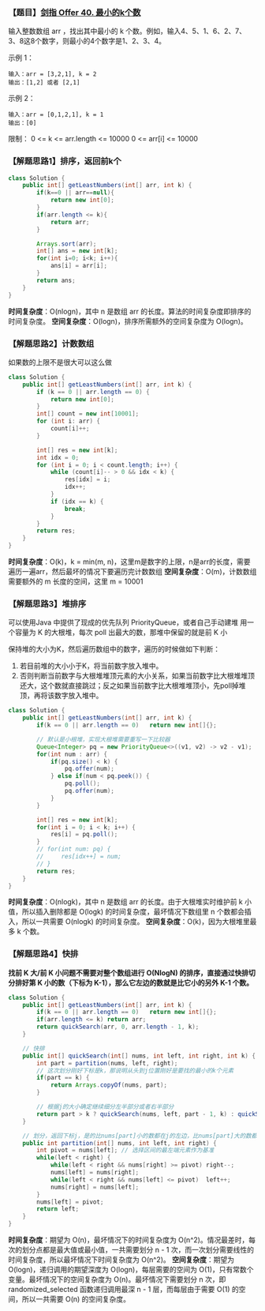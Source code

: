 ### 【题目】[剑指 Offer 40. 最小的k个数](https://leetcode-cn.com/problems/zui-xiao-de-kge-shu-lcof/)
输入整数数组 arr ，找出其中最小的 k 个数。例如，输入4、5、1、6、2、7、3、8这8个数字，则最小的4个数字是1、2、3、4。

示例 1：

	输入：arr = [3,2,1], k = 2
	输出：[1,2] 或者 [2,1]
示例 2：

	输入：arr = [0,1,2,1], k = 1
	输出：[0]

限制：
0 <= k <= arr.length <= 10000
0 <= arr[i] <= 10000

### 【解题思路1】排序，返回前k个
```java
class Solution {
    public int[] getLeastNumbers(int[] arr, int k) {
        if(k==0 || arr==null){
            return new int[0];
        }
        if(arr.length <= k){
            return arr;
        }

        Arrays.sort(arr);
        int[] ans = new int[k];
        for(int i=0; i<k; i++){
            ans[i] = arr[i];
        }
        return ans;
    }
}
```
**时间复杂度**：O(nlogn)，其中 n 是数组 arr 的长度。算法的时间复杂度即排序的时间复杂度。
**空间复杂度**：O(logn)，排序所需额外的空间复杂度为 O(logn)。

### 【解题思路2】计数数组

如果数的上限不是很大可以这么做

```java
class Solution {
    public int[] getLeastNumbers(int[] arr, int k) {
        if (k == 0 || arr.length == 0) {
            return new int[0];
        }
        int[] count = new int[10001];
        for (int i: arr) {
            count[i]++;
        }

        int[] res = new int[k];
        int idx = 0;
        for (int i = 0; i < count.length; i++) {
            while (count[i]-- > 0 && idx < k) {
                res[idx] = i;
                idx++;
            }
            if (idx == k) {
                break;
            }
        }
        return res;
    }
}
```
**时间复杂度**：O(k)，k = min(m, n)，这里m是数字的上限，n是arr的长度，需要遍历一遍arr，然后最坏的情况下要遍历完计数数组
**空间复杂度**：O(m)，计数数组需要额外的 m 长度的空间，这里 m = 10001

### 【解题思路3】堆排序

可以使用Java 中提供了现成的优先队列 PriorityQueue，或者自己手动建堆
用一个容量为 K 的大根堆，每次 poll 出最大的数，那堆中保留的就是前 K 小

保持堆的大小为K，然后遍历数组中的数字，遍历的时候做如下判断：
1. 若目前堆的大小小于K，将当前数字放入堆中。
2. 否则判断当前数字与大根堆堆顶元素的大小关系，如果当前数字比大根堆堆顶还大，这个数就直接跳过；反之如果当前数字比大根堆堆顶小，先poll掉堆顶，再将该数字放入堆中。
```java
class Solution {
    public int[] getLeastNumbers(int[] arr, int k) {
        if(k == 0 || arr.length == 0)   return new int[]{};

        // 默认是小根堆，实现大根堆需要重写一下比较器
        Queue<Integer> pq = new PriorityQueue<>((v1, v2) -> v2 - v1);
        for(int num : arr) {
            if(pq.size() < k) {
                pq.offer(num);
            } else if(num < pq.peek()) {
                pq.poll();
                pq.offer(num);
            }
        }

        int[] res = new int[k];
        for(int i = 0; i < k; i++) {
            res[i] = pq.poll();
        }
        // for(int num: pq) {
        //     res[idx++] = num;
        // }
        return res;
    }
}
```

**时间复杂度**：O(nlogk)，其中 n 是数组 arr 的长度。由于大根堆实时维护前 k 小值，所以插入删除都是 O(logk) 的时间复杂度，最坏情况下数组里 n 个数都会插入，所以一共需要 O(nlogk) 的时间复杂度。
**空间复杂度**：O(k)，因为大根堆里最多 k 个数。

### 【解题思路4】快排

**找前 K 大/前 K 小问题不需要对整个数组进行 O(NlogN) 的排序，直接通过快排切分排好第 K 小的数（下标为 K-1），那么它左边的数就是比它小的另外 K-1 个数。**
```java
class Solution {
    public int[] getLeastNumbers(int[] arr, int k) {
        if(k == 0 || arr.length == 0)   return new int[]{};
        if(arr.length <= k) return arr;
        return quickSearch(arr, 0, arr.length - 1, k);
    }

    // 快排
    public int[] quickSearch(int[] nums, int left, int right, int k) {
        int part = partition(nums, left, right);
        // 这次划分刚好下标是k，那说明从头到j位置刚好是要找的最小的k个元素
        if(part == k) {
            return Arrays.copyOf(nums, part);
        }

        // 根据j的大小确定继续细分左半部分或者右半部分
        return part > k ? quickSearch(nums, left, part - 1, k) : quickSearch(nums, part + 1, right, k);
    }

    // 划分，返回下标j，是的比nums[part]小的数都在j的左边，比nums[part]大的数都在j的右边
    public int partition(int[] nums, int left, int right) {
        int pivot = nums[left]; // 选择区间的最左端元素作为基准
        while(left < right) {
            while(left < right && nums[right] >= pivot) right--;
            nums[left] = nums[right];
            while(left < right && nums[left] <= pivot)  left++;
            nums[right] = nums[left];
        }
        nums[left] = pivot;
        return left;
    }
}
```

**时间复杂度**：期望为 O(n)，最坏情况下的时间复杂度为 O(n^2)。情况最差时，每次的划分点都是最大值或最小值，一共需要划分 n - 1 次，而一次划分需要线性的时间复杂度，所以最坏情况下时间复杂度为 O(n^2)。
**空间复杂度**：期望为 O(logn)，递归调用的期望深度为 O(logn)，每层需要的空间为 O(1)，只有常数个变量。最坏情况下的空间复杂度为 O(n)。最坏情况下需要划分 n 次，即 randomized_selected 函数递归调用最深 n - 1 层，而每层由于需要 O(1) 的空间，所以一共需要 O(n) 的空间复杂度。